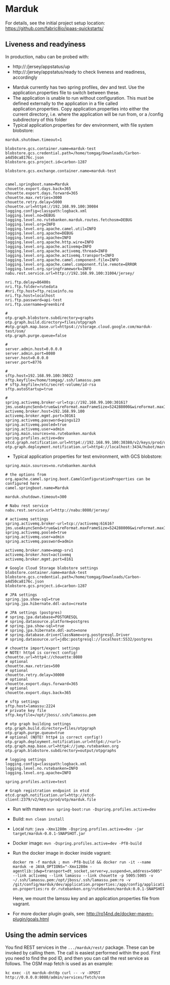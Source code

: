 # Marduk

For details, see the
initial project setup location:
  https://github.com/fabric8io/ipaas-quickstarts/

## Liveness and readyiness
In production, nabu can be probed with:
- http://<host>:<port>/jersey/appstatus/up
- http://<host>:<port>/jersey/appstatus/ready
to check liveness and readiness, accordingly

* Marduk currently has two spring profiles, dev and test. Use the application.properties file to switch between these.
* The application is unable to run without configuration. This must be defined externally to the application in a file called application.properties. Copy application.properties into either the current directory, i.e. where the application will be run from, or a /config subdirectory of this folder
* Typical application.properties for dev environment, with file system blobstore:

```
marduk.shutdown.timeout=1

blobstore.gcs.container.name=marduk-test
blobstore.gcs.credential.path=/home/tomgag/Downloads/Carbon-a4d50ca8176c.json
blobstore.gcs.project.id=carbon-1287

blobstore.gcs.exchange.container.name=marduk-test


camel.springboot.name=Marduk
chouette.export.days.back=365
chouette.export.days.forward=365
chouette.max.retries=3000
chouette.retry.delay=5000
chouette.url=http4://192.168.99.100:30084
logging.config=classpath:logback.xml
logging.level.no=DEBUG
logging.level.no.rutebanken.marduk.routes.fetchosm=DEBUG
logging.level.org=INFO
logging.level.org.apache.camel.util=INFO
logging.level.org.apache=DEBUG
logging.level.org.apache=INFO
logging.level.org.apache.http.wire=INFO
logging.level.org.apache.activemq=INFO
logging.level.org.apache.activemq.thread=INFO
logging.level.org.apache.activemq.transport=INFO
logging.level.org.apache.camel.component.file=INFO
logging.level.org.apache.camel.component.file.remote=ERROR
logging.level.org.springframework=INFO
nabu.rest.service.url=http://192.168.99.100:31004/jersey/

nri.ftp.delay=86400s
nri.ftp.folder=rutedata
#nri.ftp.host=ftp.reiseinfo.no
nri.ftp.host=localhost
nri.ftp.password=api-test
nri.ftp.username=greenbird

#
otp.graph.blobstore.subdirectory=graphs
otp.graph.build.directory=files/otpgraph
#otp.graph.map.base.url=https4://storage.cloud.google.com/marduk-test/osm/
otp.graph.purge.queue=false

#
server.admin.host=0.0.0.0
server.admin.port=8080
server.host=0.0.0.0
server.port=8776

#
sftp.host=192.168.99.100:30022
sftp.keyfile=/home/tomgag/.ssh/lamassu.pem
# sftp.keyfile=/etc/secret-volume/id-rsa
sftp.autoStartup=true

#
spring.activemq.broker-url=tcp://192.168.99.100:30161?jms.useAsyncSend=true&wireFormat.maxFrameSize=524288000&wireFormat.maxInactivityDuration=120000
activemq.broker.host=192.168.99.100
activemq.broker.mgmt.port=30161
spring.activemq.password=pingu123
spring.activemq.pooled=true
spring.activemq.user=admin
spring.main.sources=no.rutebanken.marduk
spring.profiles.active=dev
etcd.graph.notification.url=http4://192.168.99.100:30380/v2/keys/prod/otp/marduk.file
otp.graph.deployment.notification.url=http4://localhost:3434/hubot/marduk/

```
* Typical application properties for test environment, with GCS blobstore:

```
spring.main.sources=no.rutebanken.marduk

# the options from org.apache.camel.spring.boot.CamelConfigurationProperties can be configured here
camel.springboot.name=Marduk

marduk.shutdown.timeout=300

# Nabu rest service
nabu.rest.service.url=http://nabu:8080/jersey/

# activemq settings
spring.activemq.broker-url=tcp://activemq:61616?jms.useAsyncSend=true&wireFormat.maxFrameSize=524288000&wireFormat.maxInactivityDuration=120000
spring.activemq.pooled=true
spring.activemq.user=admin
spring.activemq.password=admin

activemq.broker.name=amqp-srv1
activemq.broker.host=activemq
activemq.broker.mgmt.port=8161

# Google Cloud Storage blobstore settings
blobstore.container.name=marduk-test
blobstore.gcs.credential.path=/home/tomgag/Downloads/Carbon-a4d50ca8176c.json
blobstore.gcs.project.id=carbon-1287

# JPA settings
spring.jpa.show-sql=true
spring.jpa.hibernate.ddl-auto=create

# JPA settings (postgres)
# spring.jpa.database=POSTGRESQL
# spring.datasource.platform=postgres
# spring.jpa.show-sql=true
# spring.jpa.hibernate.ddl-auto=none
# spring.database.driverClassName=org.postgresql.Driver
# spring.datasource.url=jdbc:postgresql://localhost:5532/postgres

# chouette import/export settings
# NOTE! http4 is correct config!
chouette.url=http4://chouette:8080
# optional
chouette.max.retries=500
# optional
chouette.retry.delay=30000
# optional
chouette.export.days.forward=365
# optional
chouette.export.days.back=365

# sftp settings
sftp.host=lamassu:2224
# private key file
sftp.keyfile=/opt/jboss/.ssh/lamassu.pem

# otp graph building settings
otp.graph.build.directory=files/otpgraph
otp.graph.purge.queue=true
# optional (NOTE! http4 is correct config!)
otp.graph.deployment.notification.url=http4://<url>
otp.graph.map.base.url=http4://jump.rutebanken.org
otp.graph.blobstore.subdirectory=output/otpgraphs

# logging settings
logging.config=classpath:logback.xml
logging.level.no.rutebanken=INFO
logging.level.org.apache=INFO

spring.profiles.active=test

# Graph registration endpoint in etcd
etcd.graph.notification.url=http://etcd-client:2379/v2/keys/prod/otp/marduk.file
```

* Run with maven `mvn spring-boot:run -Dspring.profiles.active=dev`

* Build: `mvn clean install`
* Local run: `java -Xmx1280m -Dspring.profiles.active=dev -jar target/marduk-0.0.1-SNAPSHOT.jar`
* Docker image: `mvn -Dspring.profiles.active=dev -Pf8-build`
* Run the docker image in docker inside vagrant:

     ```docker rm -f marduk ; mvn -Pf8-build && docker run -it --name marduk -e JAVA_OPTIONS="-Xmx1280m -agentlib:jdwp=transport=dt_socket,server=y,suspend=n,address=5005" --link activemq --link lamassu --link chouette -p 5005:5005 -v ~/.ssh/lamassu.pem:/opt/jboss/.ssh/lamassu.pem:ro -v /git/config/marduk/dev/application.properties:/app/config/application.properties:ro dr.rutebanken.org/rutebanken/marduk:0.0.1-SNAPSHOT```

  Here, we mount the lamssu key and an application.properties file from vagrant.

* For more docker plugin goals, see: http://ro14nd.de/docker-maven-plugin/goals.html

## Using the admin services

You find REST services in the `.../marduk/rest/` package. These can be invoked by calling
them. The call is easiest performed within the pod. First you need to find
the pod ID, and then you can call the rest service as follows. The OSM map
fetch is used as an example:

```
kc exec -it marduk-dnt0p curl -- -v -XPOST http://0.0.0.0:8080/admin/services/fetch/osm
```
